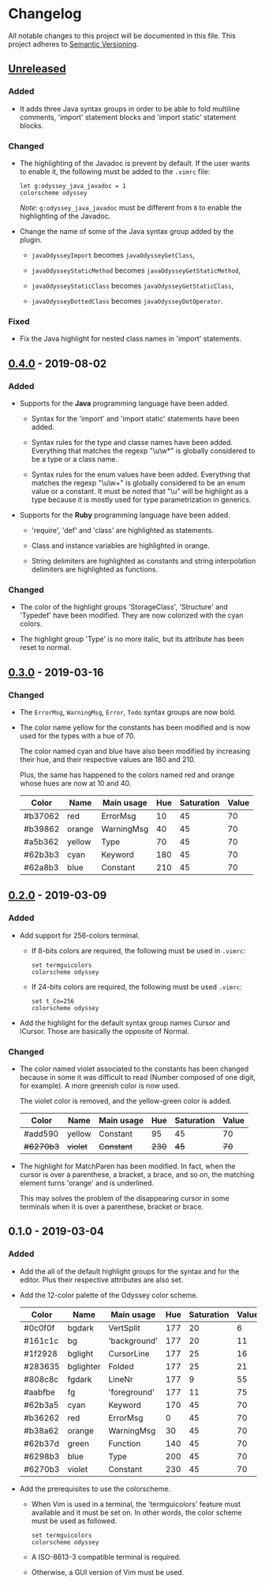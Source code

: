 # Changelog

All notable changes to this project will be documented in this file. This
project adheres to [Semantic Versioning].

## [Unreleased]

### Added

- It adds three Java syntax groups in order to be able to fold multiline
  comments, 'import' statement blocks and 'import static' statement blocks.

### Changed

- The highlighting of the Javadoc is prevent by default. If the user wants to
  enable it, the following must be added to the `.vimrc` file:

  ```
  let g:odyssey_java_javadoc = 1
  colorscheme odyssey
  ```

  *Note*: `g:odyssey_java_javadoc` must be different from `0` to enable the
          highlighting of the Javadoc.

- Change the name of some of the Java syntax group added by the plugin.

  + `javaOdysseyImport` becomes `javaOdysseyGetClass`,

  + `javaOdysseyStaticMethod` becomes `javaOdysseyGetStaticMethod`,

  + `javaOdysseyStaticClass` becomes `javaOdysseyGetStaticClass`,

  + `javaOdysseyDottedClass` becomes `javaOdysseyDotOperator`.

### Fixed

- Fix the Java highlight for nested class names in 'import' statements.

## [0.4.0] - 2019-08-02

### Added

- Supports for the **Java** programming language have been added.

  + Syntax for the 'import' and 'import static' statements have been added.

  + Syntax rules for the type and classe names have been added. Everything that
    matches the regexp "\u\w*" is globally considered to be a type or a class
    name.

  + Syntax rules for the enum values have been added. Everything that matches
    the regexp "\u\w\+" is globally considered to be an enum value or a
    constant. It must be noted that "\u" will be highlight as a type because it
    is mostly used for type parametrization in generics.

- Supports for the **Ruby** programming language have been added.

  + 'require', 'def' and 'class' are highlighted as statements.

  + Class and instance variables are highlighted in orange.

  + String delimiters are highlighted as constants and string interpolation
    delimiters are highlighted as functions.

### Changed

- The color of the highlight groups 'StorageClass', 'Structure' and 'Typedef'
  have been modified. They are now colorized with the cyan colors.

- The highlight group 'Type' is no more italic, but its attribute has been
  reset to normal.

## [0.3.0] - 2019-03-16

### Changed

- The `ErrorMsg`, `WarningMsg`, `Error`, `Todo` syntax groups are now
  bold.

- The color name yellow for the constants has been modified and is now used for
  the types with a hue of 70.

  The color named cyan and blue have also been modified by increasing their
  hue, and their respective values are 180 and 210.

  Plus, the same has happened to the colors named red and orange whose hues are
  now at 10 and 40.

  |  Color  |    Name   |     Main usage    | Hue | Saturation | Value |
  | ------- | --------- | ----------------- | --- | ---------- | ----- |
  | #b37062 |       red |          ErrorMsg |  10 |     45     |   70  |
  | #b39862 |    orange |        WarningMsg |  40 |     45     |   70  |
  | #a5b362 |    yellow |              Type |  70 |     45     |   70  |
  | #62b3b3 |      cyan |           Keyword | 180 |     45     |   70  |
  | #62a8b3 |      blue |          Constant | 210 |     45     |   70  |

## [0.2.0] - 2019-03-09

### Added

- Add support for 256-colors terminal.

  + If 8-bits colors are required, the following must be used in `.vimrc`:

    ```vim
    set termguicolors
    colorscheme odyssey
    ```

  + If 24-bits colors are required, the following must be used `.vimrc`:

    ```vim
    set t_Co=256
    colorscheme odyssey
    ```

- Add the highlight for the default syntax group names Cursor and lCursor.
  Those are basically the opposite of Normal.

### Changed

- The color named violet associated to the constants has been changed because
  in some it was difficult to read (Number composed of one digit, for example).
  A more greenish color is now used.

  The violet color is removed, and the yellow-green color is added.

  |    Color    |    Name    |     Main usage    |  Hue  | Saturation | Value |
  | ----------- | ---------- | ----------------- | ----- | ---------- | ----- |
  |     #add590 |     yellow |          Constant |   95  |     45     |   70  |
  | ~~#6270b3~~ | ~~violet~~ |      ~~Constant~~ |~~230~~|   ~~45~~   | ~~70~~|

- The highlight for MatchParen has been modified. In fact, when the cursor is
  over a parenthese, a bracket, a brace, and so on, the matching element turns
  'orange' and is underlined.

  This may solves the problem of the disappearing cursor in some terminals when
  it is over a parenthese, bracket or brace.

## 0.1.0 - 2019-03-04

### Added

- Add the all of the default highlight groups for the syntax and for the
  editor. Plus their respective attributes are also set.

- Add the 12-color palette of the Odyssey color scheme.

  |  Color  |    Name   |     Main usage    | Hue | Saturation | Value |
  | ------- | --------- | ----------------- | --- | ---------- | ----- |
  | #0c0f0f |    bgdark |         VertSplit | 177 |     20     |    6  |
  | #161c1c |        bg |      'background' | 177 |     20     |   11  |
  | #1f2928 |   bglight |        CursorLine | 177 |     25     |   16  |
  | #283635 | bglighter |            Folded | 177 |     25     |   21  |
  | #808c8c |    fgdark |            LineNr | 177 |      9     |   55  |
  | #aabfbe |        fg |      'foreground' | 177 |     11     |   75  |
  | #62b3a5 |      cyan |           Keyword | 170 |     45     |   70  |
  | #b36262 |       red |          ErrorMsg |   0 |     45     |   70  |
  | #b38a62 |    orange |        WarningMsg |  30 |     45     |   70  |
  | #62b37d |     green |          Function | 140 |     45     |   70  |
  | #6298b3 |      blue |              Type | 200 |     45     |   70  |
  | #6270b3 |    violet |          Constant | 230 |     45     |   70  |

- Add the prerequisites to use the colorscheme.

  + When Vim is used in a terminal, the 'termguicolors' feature must available
    and it must be set on. In other words, the color scheme must be used as
    followed.

    ```vim
    set termguicolors
    colorscheme odyssey
    ```

  + A ISO-8613-3 compatible terminal is required.

  + Otherwise, a GUI version of Vim must be used.

[Unreleased]: https://github.com/ludokng/vim-odyssey/compare/0.4.0...HEAD
[0.4.0]: https://github.com/ludokng/vim-odyssey/compare/0.3.0...0.4.0
[0.3.0]: https://github.com/ludokng/vim-odyssey/compare/0.2.0...0.3.0
[0.2.0]: https://github.com/ludokng/vim-odyssey/compare/0.1.0...0.2.0
[Semantic Versioning]: https://semver.org/spec/v2.0.0.html
